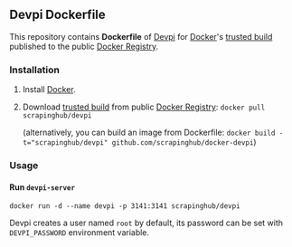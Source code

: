 ## Devpi Dockerfile


This repository contains **Dockerfile** of [Devpi](http://doc.devpi.net/) for [Docker](https://www.docker.io/)'s [trusted build](https://index.docker.io/u/scrapinghub/devpi/) published to the public [Docker Registry](https://index.docker.io/).


### Installation

1. Install [Docker](https://www.docker.io/).

2. Download [trusted build](https://index.docker.io/u/scrapinghub/devpi/) from public [Docker Registry](https://index.docker.io/): `docker pull scrapinghub/devpi`

   (alternatively, you can build an image from Dockerfile: `docker build -t="scrapinghub/devpi" github.com/scrapinghub/docker-devpi`)


### Usage

#### Run `devpi-server`

    docker run -d --name devpi -p 3141:3141 scrapinghub/devpi

Devpi creates a user named `root` by default, its password can be set with
`DEVPI_PASSWORD` environment variable.
